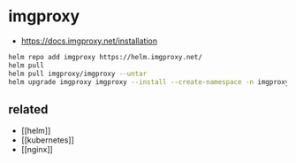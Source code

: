 # imgproxy

+ https://docs.imgproxy.net/installation

```sh
helm repo add imgproxy https://helm.imgproxy.net/
helm pull 
helm pull imgproxy/imgproxy --untar
helm upgrade imgproxy imgproxy --install --create-namespace -n imgproxy
```

## related
- [[helm]]
- [[kubernetes]]
- [[nginx]]
